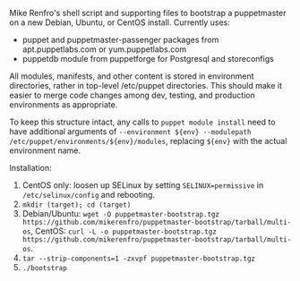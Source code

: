 Mike Renfro's shell script and supporting files to bootstrap a
puppetmaster on a new Debian, Ubuntu, or CentOS install. Currently uses:

  * puppet and puppetmaster-passenger packages from apt.puppetlabs.com
    or yum.puppetlabs.com
  * puppetdb module from puppetforge for Postgresql and storeconfigs

All modules, manifests, and other content is stored in environment
directories, rather in top-level /etc/puppet directories. This should
make it easier to merge code changes among dev, testing, and production
environments as appropriate.

To keep this structure intact, any calls to `puppet module install`
need to have additional arguments of
`--environment ${env} --modulepath /etc/puppet/environments/${env}/modules`,
replacing `${env}` with the actual environment name.

Installation:

  1. CentOS only: loosen up SELinux by setting `SELINUX=permissive` in
     `/etc/selinux/config` and rebooting.
  2. `mkdir (target); cd (target)`
  3. Debian/Ubuntu: `wget -O puppetmaster-bootstrap.tgz https://github.com/mikerenfro/puppetmaster-bootstrap/tarball/multi-os`,
     CentOS: `curl -L -o puppetmaster-bootstrap.tgz https://github.com/mikerenfro/puppetmaster-bootstrap/tarball/multi-os`.
  4. `tar --strip-components=1 -zxvpf puppetmaster-bootstrap.tgz`
  5. `./bootstrap`
